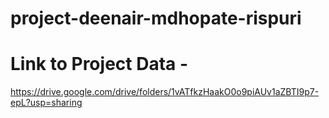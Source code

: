 # project-deenair-mdhopate-rispuri

# Link to Project Data -

https://drive.google.com/drive/folders/1vATfkzHaakO0o9piAUv1aZBTI9p7-epL?usp=sharing
